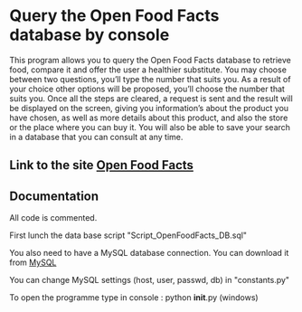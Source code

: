 # Query the Open Food Facts database by console

This program allows you to query the Open Food Facts database to retrieve food, compare it and offer the user a healthier substitute.
You may choose between two questions, you’ll type the number that suits you.
As a result of your choice other options will be proposed, you’ll choose the number that suits you.
Once all the steps are cleared, a request is sent and the result will be displayed on the screen, giving you information’s about the product you have chosen, as well as more details about this product, and also the store or the place where you can buy it.
You will also be able to save your search in a database that you can consult at any time.

## Link to the site [Open Food Facts](https://world.openfoodfacts.org/)

## Documentation

All code is commented.

First lunch the data base script "Script_OpenFoodFacts_DB.sql"

You also need to have a MySQL database connection. You can download it from 
[MySQL](https://www.mysql.com/)

You can change MySQL settings (host, user, passwd, db) in "constants.py"

To open the programme type in console : python __init__.py (windows)




